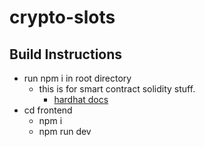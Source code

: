 # crypto-slots

## Build Instructions
- run npm i in root directory
    - this is for smart contract solidity stuff.
        - [hardhat docs](https://hardhat.org/getting-started/)
- cd frontend 
    - npm i
    - npm run dev